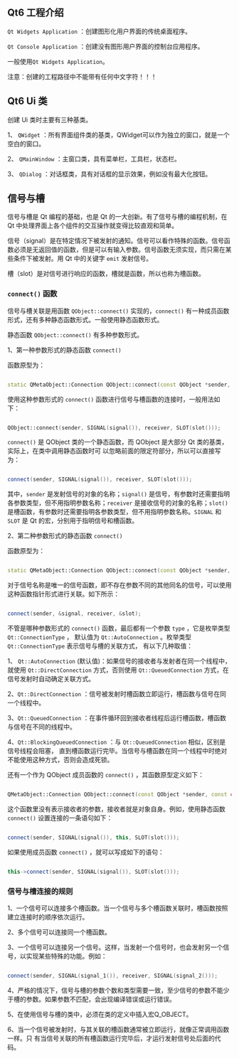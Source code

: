 ## Qt6 工程介绍

`Qt Widgets Application` ：创建图形化用户界面的传统桌面程序。

`Qt Console Application` ：创建没有图形用户界面的控制台应用程序。

一般使用`Qt Widgets Application`。

注意：创建的工程路径中不能带有任何中文字符！！！

## Qt6 Ui 类

创建 Ui 类时主要有三种基类。

1、 `QWidget` ：所有界面组件类的基类，QWidget可以作为独立的窗口，就是一个空白的窗口。

2、 `QMainWindow` ：主窗口类，具有菜单栏，工具栏，状态栏。

3、 `QDialog` ：对话框类，具有对话框的显示效果，例如没有最大化按钮。

## 信号与槽

信号与槽是 Qt 编程的基础，也是 Qt 的一大创新。有了信号与槽的编程机制，在 Qt 中处理界面上各个组件的交互操作就变得比较直观和简单。

信号（signal）是在特定情况下被发射的通知。信号可以看作特殊的函数。信号函数必须是无返回值的函数，但是可以有输入参数。信号函数无须实现，而只需在某些条件下被发射。用 Qt 中的关键字 `emit` 发射信号。

槽（slot）是对信号进行响应的函数，槽就是函数，所以也称为槽函数。

### `connect()` 函数

信号与槽关联是用函数 `QObject::connect()` 实现的，`connect()` 有一种成员函数形式，还有多种静态函数形式。一般使用静态函数形式。

静态函数 `QObject::connect()` 有多种参数形式。

1、第一种参数形式的静态函数 `connect()`

函数原型为：

```cpp

static QMetaObject::Connection QObject::connect(const QObject *sender, const char *signal, const QObject *receiver, const char *method, Qt::ConnectionType type = Qt::AutoConnection);

```

使用这种参数形式的 `connect()` 函数进行信号与槽函数的连接时，一般用法如下：

```cpp

QObject::connect(sender, SIGNAL(signal()), receiver, SLOT(slot()));

```

`connect()` 是 QObject 类的一个静态函数，而 QObject 是大部分 Qt 类的基类，实际上，在类中调用静态函数时可
以忽略前面的限定符部分，所以可以直接写为：

```cpp

connect(sender, SIGNAL(signal()), receiver, SLOT(slot()));

```

其中，`sender` 是发射信号的对象的名称；`signal()` 是信号，有参数时还需要指明各参数类型，但不用指明参数名称；`receiver` 是接收信号的对象的名称；`slot()` 是槽函数，有参数时还需要指明各参数类型，但不用指明参数名称。`SIGNAL` 和 `SLOT` 是 Qt 的宏，分别用于指明信号和槽函数。

2、第二种参数形式的静态函数 `connect()`

函数原型为：

```cpp

static QMetaObject::Connection QObject::connect(const QObject *sender, const QMetaMethod &signal, const QObject *receiver, const QMetaMethod &method, Qt::ConnectionType type = Qt::AutoConnection);

```

对于信号名称是唯一的信号函数，即不存在参数不同的其他同名的信号，可以使用这种函数指针形式进行关联。如下所示：

```cpp

connect(sender, &signal, receiver, &slot);

```

不管是哪种参数形式的 `connect()` 函数，最后都有一个参数 `type` ，它是枚举类型 `Qt::ConnectionType` ，
默认值为 `Qt::AutoConnection` 。枚举类型 `Qt::ConnectionType` 表示信号与槽的关联方式， 有以下几种取值：

1、 `Qt::AutoConnection` (默认值)：如果信号的接收者与发射者在同一个线程中，就使用 `Qt::DirectConnection` 方式，否则使用 `Qt::QueuedConnection` 方式，在信号发射时自动确定关联方式。

2、`Qt::DirectConnection` ：信号被发射时槽函数立即运行，槽函数与信号在同一个线程中。

3、`Qt::QueuedConnection` ：在事件循环回到接收者线程后运行槽函数，槽函数与信号在不同的线程中。

4、`Qt::BlockingQueuedConnection` ：与 `Qt::QueuedConnection` 相似，区别是信号线程会阻塞，
直到槽函数运行完毕。当信号与槽函数在同一个线程中时绝对不能使用这种方式，否则会造成死锁。

还有一个作为 QObject 成员函数的 `connect()` ，其函数原型定义如下：

```cpp

QMetaObject::Connection QObject::connect(const QObject *sender, const char *signal, const char *method, Qt::ConnectionType type = Qt::AutoConnection);

```

这个函数里没有表示接收者的参数，接收者就是对象自身。例如，使用静态函数 `connect()` 设置连接的一条语句如下：

```cpp

connect(sender, SIGNAL(signal()), this, SLOT(slot()));

```
如果使用成员函数 `connect()` ，就可以写成如下的语句：

```cpp

this->connect(sender, SIGNAL(signal()), SLOT(slot()));

```

### 信号与槽连接的规则

1、一个信号可以连接多个槽函数。当一个信号与多个槽函数关联时，槽函数按照建立连接时的顺序依次运行。

2、多个信号可以连接同一个槽函数。

3、一个信号可以连接另一个信号。这样，当发射一个信号时，也会发射另一个信号，以实现某些特殊的功能。例如：

```cpp

connect(sender, SIGNAL(signal_1()), receiver, SIGNAL(signal_2()));

```

4、严格的情况下，信号与槽的参数个数和类型需要一致，至少信号的参数不能少于槽的参数。如果参数不匹配，会出现编译错误或运行错误。

5、在使用信号与槽的类中，必须在类的定义中插入宏Q_OBJECT。

6、当一个信号被发射时，与其关联的槽函数通常被立即运行，就像正常调用函数一样。只
有当信号关联的所有槽函数运行完毕后，才运行发射信号处后面的代码。





